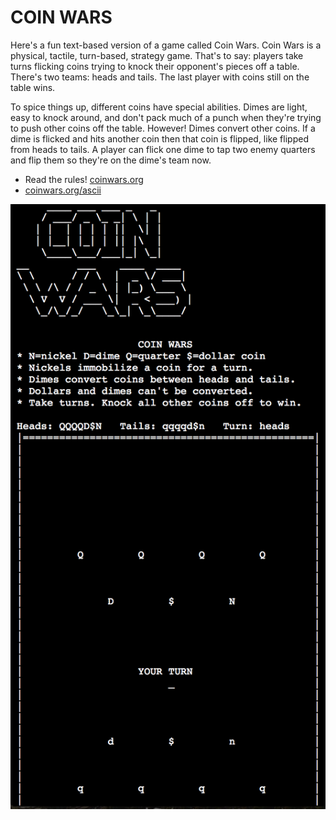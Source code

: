 # COIN WARS
Here's a fun text-based version of a game called Coin Wars. Coin Wars
is a physical, tactile, turn-based, strategy game. That's to say: players
take turns flicking coins trying to knock their opponent's pieces off a
table. There's two teams: heads and tails. The last player with coins still on
the table wins.

To spice things up, different coins have special abilities. Dimes are light,
easy to knock around, and don't pack much of a punch when they're trying to
push other coins off the table. However! Dimes convert other coins. If a
dime is flicked and hits another coin then that coin is flipped, like flipped
from heads to tails. A player can flick one dime to tap two enemy quarters
and flip them so they're on the dime's team now.

* Read the rules! [coinwars.org](http://coinwars.org/)
* [coinwars.org/ascii](http://coinwars.org/ascii)

![screenshot](assets/screenshot.png)
